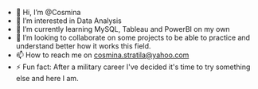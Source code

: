 - 👋 Hi, I’m @Cosmina
- 👀 I’m interested in Data Analysis
- 🌱 I’m currently learning MySQL, Tableau and PowerBI on my own
- 💞️ I’m looking to collaborate on some projects to be able to practice  and understand better how it works this field.
- 📫 How to reach me on cosmina.stratila@yahoo.com
- ⚡ Fun fact: After a military career I've decided it's time to try something else and here I am.

<!---
Cosmina-mrg/Cosmina-mrg is a ✨ special ✨ repository because its `README.md` (this file) appears on your GitHub profile.
You can click the Preview link to take a look at your changes.
--->
